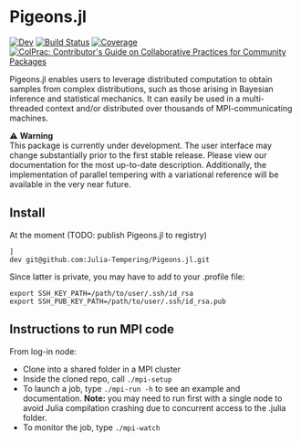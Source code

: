 # Pigeons.jl

<!---
[![Stable](https://img.shields.io/badge/docs-stable-blue.svg)](https://github.com/Julia-Tempering/Pigeons.jl/stable/)
--->
[![Dev](https://img.shields.io/badge/docs-dev-blue.svg)](https://julia-tempering.github.io/Pigeons.jl/dev/)
[![Build Status](https://github.com/Julia-Tempering/Pigeons.jl/actions/workflows/CI.yml/badge.svg?branch=main)](https://github.com/Julia-Tempering/Pigeons.jl/actions/workflows/CI.yml?query=branch%3Amain)
[![Coverage](https://codecov.io/gh/Julia-Tempering/Pigeons.jl/branch/main/graph/badge.svg)](https://codecov.io/gh/Julia-Tempering/Pigeons.jl)
[![ColPrac: Contributor's Guide on Collaborative Practices for Community Packages](https://img.shields.io/badge/ColPrac-Contributor's%20Guide-blueviolet)](https://github.com/SciML/ColPrac)

Pigeons.jl enables users to leverage distributed computation to obtain samples from complex distributions, such as those arising in Bayesian inference and statistical mechanics. It can easily be used in a multi-threaded context and/or distributed over thousands of MPI-communicating machines.

:warning: **Warning** <br>
This package is currently under development. The user interface may change substantially prior to the first stable release.
Please view our documentation for the most up-to-date description. Additionally, the implementation of parallel tempering
with a variational reference will be available in the very near future.

## Install

At the moment (TODO: publish Pigeons.jl to registry)

```
]
dev git@github.com:Julia-Tempering/Pigeons.jl.git
```

Since latter is private, you may have to add to your .profile file:

```
export SSH_KEY_PATH=/path/to/user/.ssh/id_rsa
export SSH_PUB_KEY_PATH=/path/to/user/.ssh/id_rsa.pub
```

## Instructions to run MPI code

From log-in node:

- Clone into a shared folder in a MPI cluster 
- Inside the cloned repo, call `./mpi-setup` 
- To launch a job, type `./mpi-run -h` to see an example and documentation. **Note:** you may need to run first with a single node to avoid Julia compilation crashing due to concurrent access to the .julia folder. 
- To monitor the job, type `./mpi-watch`
